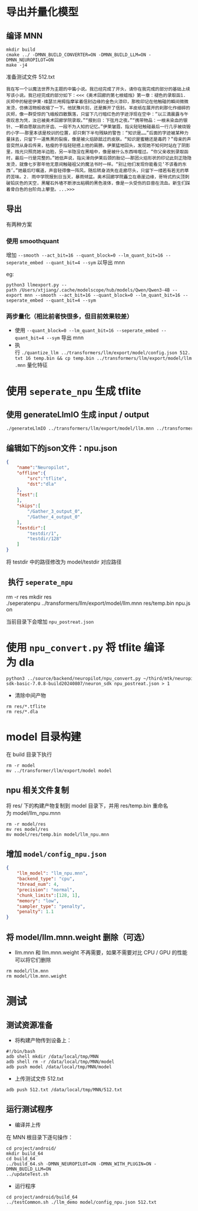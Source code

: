 # 导出并量化模型

## 编译 MNN

```plaintext
mkdir build
cmake ../ -DMNN_BUILD_CONVERTER=ON -DMNN_BUILD_LLM=ON -DMNN_NEUROPILOT=ON
make -j4
```

准备测试文件 512.txt
```plaintext
我在写一个以魔法世界为主题的中篇小说。我已经完成了开头，请你在我完成的部分的基础上续写该小说。我已经完成的部分如下：<<<《奥术回廊的第七根蜡烛》第一章：褪色的录取函1. 灰烬中的秘密伊莱·维瑟兰用拇指摩挲着信封边缘的金色火漆印，那枚印记在他触碰的瞬间微微发烫，仿佛活物般收缩了一下。他犹豫片刻，还是撕开了信封。羊皮纸在展开的刹那化作细碎的灰烬，像一群受惊的飞蛾般四散飘落，只留下几行暗红色的字迹浮现在空中：“以三滴晨露与午夜叹息为凭，汝已被奥术回廊学院录取。”“报到日：下弦月之夜。”“携带物品：一根未染血的银针、一颗自愿献出的牙齿、一段不为人知的记忆。”伊莱皱眉，指尖轻轻触碰最后一行几乎被烧毁的小字——那里本该是校训的位置，却只剩下半句残缺的警告：“知识是……”后面的字迹被某种力量抹去，只留下一道焦黑的裂痕，像是被火焰舔舐过的皮肤。“知识是蜜糖还是毒药？”母亲的声音突然从身后传来，枯瘦的手指轻轻搭上他的肩膀。伊莱猛地回头，发现她不知何时站在了阴影里，烛光只照亮她半边脸，另一半隐没在黑暗中，像是被什么东西啃噬过。“你父亲收到录取函时，最后一行是完整的。”她低声说，指尖滑向伊莱后颈的胎记——那团火焰形状的印记此刻正隐隐发烫，就像七岁那年他无意间触碰祖父的魔法书时一样。“别让他们发现你能看见‘不该看的东西’。”她最后叮嘱道，声音轻得像一阵风，随后转身消失在走廊尽头，只留下一缕若有若无的草药苦味。2. 雨中学院报到日当天，暴雨倾盆。奥术回廊学院矗立在悬崖边缘，哥特式的尖顶刺破铅灰色的天空，黑曜石外墙不断渗出粘稠的黑色液体，像是一头受伤的巨兽在流血。新生们踩着骨白色的台阶向上攀登。...>>>
```

## 导出
有两种方案
### 使用 smoothquant
增加 `--smooth --act_bit=16 --quant_block=0 --lm_quant_bit=16 --seperate_embed --quant_bit=4 --sym` 以导出 mnn
        
eg: 
```
python3 llmexport.py --path /Users/xtjiang/.cache/modelscope/hub/models/Qwen/Qwen3-4B --export mnn --smooth --act_bit=16 --quant_block=0 --lm_quant_bit=16 --seperate_embed --quant_bit=4 --sym
```
            
### 两步量化（相比前者快很多，但目前效果较差）
        
- 使用 `--quant_block=0 --lm_quant_bit=16 --seperate_embed --quant_bit=4 --sym` 导出 mnn 
- 执行 `./quantize_llm ../transformers/llm/export/model/config.json 512.txt 16 temp.bin && cp temp.bin ../transformers/llm/export/model/llm.mnn` 量化特征
            

# 使用 `seperate_npu` 生成 tflite

## 使用 generateLlmIO 生成 input / output

```
./generateLlmIO ../transformers/llm/export/model/llm.mnn ../transformers/llm/export/model/llm_config.json ../transformers/llm/export/model/testdir
```

## 编辑如下的json文件：npu.json

```json
{
    "name":"Neuropilot",
    "offline":{
        "src":"tflite",
        "dst":"dla"
    },
    "test":[
    ],
    "skips":[
        "/Gather_3_output_0",
        "/Gather_4_output_0"
    ],
    "testdir":[
        "testdir/1",
        "testdir/128"
    ]
}

```

将 testdir 中的路径修改为 model/testdir 对应路径

##  执行 `seperate_npu`

rm -r res
mkdir res
./seperatenpu ../transformers/llm/export/model/llm.mnn res/temp.bin npu.json

当前目录下会增加 `npu_postreat.json`

# 使用 `npu_convert.py` 将 tflite 编译为 dla

```
python3 ../source/backend/neuropilot/npu_convert.py ~/third/mtk/neuropilot-sdk-basic-7.0.8-build20240807/neuron_sdk npu_postreat.json > 1
```

*   清除中间产物
    
```
rm res/*.tflite
rm res/*.dla
```

# model 目录构建

在 build 目录下执行
```
rm -r model
mv ../transformer/llm/export/model model
```

## npu 相关文件复制

将 res/ 下的构建产物复制到 model 目录下，并用 res/temp.bin 重命名为 model/llm_npu.mnn 

```plaintext
rm -r model/res
mv res model/res
mv model/res/temp.bin model/llm_npu.mnn
```

## 增加 `model/config_npu.json`

```json
{
    "llm_model": "llm_npu.mnn",
    "backend_type": "cpu",
    "thread_num": 4,
    "precision": "normal",
    "chunk_limits":[128, 1],
    "memory": "low",
    "sampler_type": "penalty",
    "penalty": 1.1
}
```

## 将 model/llm.mnn.weight 删除（可选）

*   llm.mnn 和 llm.mnn.weight 不再需要，如果不需要对比 CPU / GPU 的性能可以将它们删除
    

```plaintext
rm model/llm.mnn
rm model/llm.mnn.weight
```

# 测试

## 测试资源准备

*   将构建产物传到设备上：
    

```plaintext
#!/bin/bash
adb shell mkdir /data/local/tmp/MNN
adb shell rm -r /data/local/tmp/MNN/model
adb push model /data/local/tmp/MNN/model
```

*   上传测试文件 512.txt


```
adb push 512.txt /data/local/tmp/MNN/512.txt
```

## 运行测试程序

*   编译并上传

在 MNN 根目录下逐句操作：

```plaintext
cd project/android/
mkdir build_64
cd build_64
../build_64.sh -DMNN_NEUROPILOT=ON -DMNN_WITH_PLUGIN=ON -DMNN_BUILD_LLM=ON
../updateTest.sh
```

*   运行程序

```plaintext
cd project/android/build_64
../testCommon.sh ./llm_demo model/config_npu.json 512.txt
```
